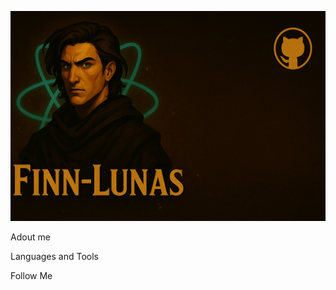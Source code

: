 ![Header](https://github.com/Finn-Lunas/Finn-Lunas/blob/main/assets/baner.png)

Adout me

Languages and Tools

Follow Me

